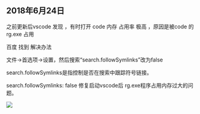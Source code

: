 ## 2018年6月24日

之前更新后vscode 发现   ，有时打开 code  内存 占用率 极高 ，原因是被code 的rg.exe 占用



百度 找到 解决办法



文件->首选项->设置，然后搜索“search.followSymlinks”改为false

search.followSymlinks是指控制是否在搜索中跟踪符号链接。

search.followSymlinks: false 修复启动vscode后 rg.exe程序占用内存过大的问题。



![](F:\QuanZhan\Tools\我的教程\VScode\images\search.followsymlinks.png)


